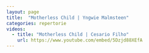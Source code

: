 ```yaml
---
layout: page
title:  "Motherless Child | Yngwie Malmsteen"
categories: repertorie
videos:
  - title: "Motherless Child | Cesario Filho"
    url: https://www.youtube.com/embed/5Dzjd88XEfA
---
```

